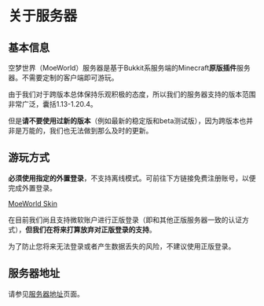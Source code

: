 # 关于服务器
## 基本信息
空梦世界（MoeWorld）服务器是基于Bukkit系服务端的Minecraft**原版插件**服务器。不需要定制的客户端即可游玩。

由于我们对于跨版本总体保持乐观积极的态度，所以我们的服务器支持的版本范围非常广泛，囊括1.13-1.20.4。

但是**请不要使用过新的版本**（例如最新的稳定版和beta测试版），因为跨版本也并非是万能的，我们也无法做到那么及时的更新。

## 游玩方式
**必须使用指定的外置登录**，不支持离线模式。可前往下方链接免费注册账号，以便完成外置登录。

[MoeWorld Skin](https://skin.moeworld.top)

在目前我们尚且支持微软账户进行正版登录（即和其他正版服务器一致的认证方式），**但我们在将来打算放弃对正版登录的支持**。

为了防止您将来无法登录或者产生数据丢失的风险，不建议使用正版登录。

## 服务器地址
请参见[服务器地址](http://localhost:3000/#/begin/host)页面。
